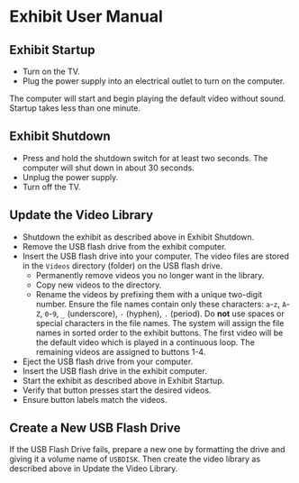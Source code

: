 # Exhibit User Manual

## Exhibit Startup

- Turn on the TV.
- Plug the power supply into an electrical outlet to turn on the computer.

The computer will start and begin playing the default video without sound.
Startup takes less than one minute.

## Exhibit Shutdown

- Press and hold the shutdown switch for at least two seconds. The computer
will shut down in about 30 seconds.
- Unplug the power supply.
- Turn off the TV.

## Update the Video Library

- Shutdown the exhibit as described above in Exhibit Shutdown.
- Remove the USB flash drive from the exhibit computer.
- Insert the USB flash drive into your computer.  The video files are stored in the `Videos` directory (folder) on the USB flash drive.
	- Permanently remove videos you no longer want in the library.
	- Copy new videos to the directory.
	- Rename the videos by prefixing them with a unique two-digit number.  Ensure the file names contain only these characters: `a`-`z`, `A`-`Z`, `0`-`9`, `_` (underscore), `-` (hyphen), `.` (period).  Do **not** use spaces or special characters in the file names.  The system will assign the file names in sorted order to the exhibit buttons.  The first video will be the default video which is played in a continuous loop.  The remaining videos are assigned to buttons 1-4.
- Eject the USB flash drive from your computer.
- Insert the USB flash drive in the exhibit computer.
- Start the exhibit as described above in Exhibit Startup.
- Verify that button presses start the desired videos.
- Ensure button labels match the videos.

## Create a New USB Flash Drive

If the USB Flash Drive fails, prepare a new one by formatting the drive and giving it a volume name of `USBDISK`.  Then create the video library as described above in Update the Video Library.
